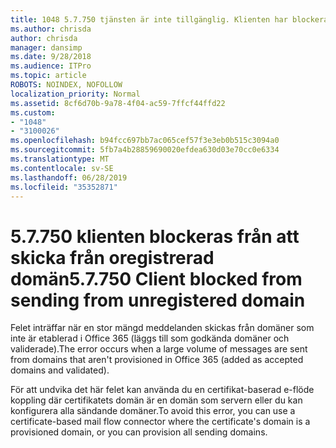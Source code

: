 ```yaml
---
title: 1048 5.7.750 tjänsten är inte tillgänglig. Klienten har blockerats från att skicka från oregistrerad domäner
ms.author: chrisda
author: chrisda
manager: dansimp
ms.date: 9/28/2018
ms.audience: ITPro
ms.topic: article
ROBOTS: NOINDEX, NOFOLLOW
localization_priority: Normal
ms.assetid: 8cf6d70b-9a78-4f04-ac59-7ffcf44ffd22
ms.custom:
- "1048"
- "3100026"
ms.openlocfilehash: b94fcc697bb7ac065cef57f3e3eb0b515c3094a0
ms.sourcegitcommit: 5fb7a4b28859690020efdea630d03e70cc0e6334
ms.translationtype: MT
ms.contentlocale: sv-SE
ms.lasthandoff: 06/28/2019
ms.locfileid: "35352871"
---
```

# <a name="57750-client-blocked-from-sending-from-unregistered-domain"></a><span data-ttu-id="4a6ef-103">5.7.750 klienten blockeras från att skicka från oregistrerad domän</span><span class="sxs-lookup"><span data-stu-id="4a6ef-103">5.7.750 Client blocked from sending from unregistered domain</span></span>

<span data-ttu-id="4a6ef-104">Felet inträffar när en stor mängd meddelanden skickas från domäner som inte är etablerad i Office 365 (läggs till som godkända domäner och validerade).</span><span class="sxs-lookup"><span data-stu-id="4a6ef-104">The error occurs when a large volume of messages are sent from domains that aren't provisioned in Office 365 (added as accepted domains and validated).</span></span>

<span data-ttu-id="4a6ef-105">För att undvika det här felet kan använda du en certifikat-baserad e-flöde koppling där certifikatets domän är en domän som servern eller du kan konfigurera alla sändande domäner.</span><span class="sxs-lookup"><span data-stu-id="4a6ef-105">To avoid this error, you can use a certificate-based mail flow connector where the certificate's domain is a provisioned domain, or you can provision all sending domains.</span></span>
